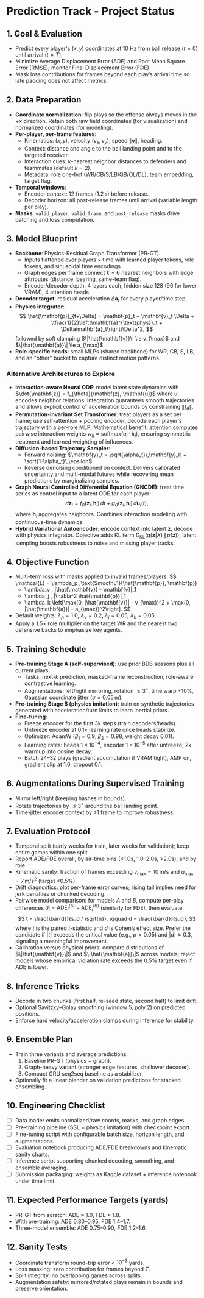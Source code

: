 # Prediction Track - Project Status

## 1. Goal & Evaluation
- Predict every player's $(x, y)$ coordinates at 10 Hz from ball release ($t=0$) until arrival ($t=T$).
- Minimize Average Displacement Error (ADE) and Root Mean Square Error (RMSE); monitor Final Displacement Error (FDE).
- Mask loss contributions for frames beyond each play’s arrival time so late padding does not affect metrics.

## 2. Data Preparation
- **Coordinate normalization**: flip plays so the offense always moves in the $+x$ direction. Retain both raw field coordinates (for visualization) and normalized coordinates (for modeling).
- **Per-player, per-frame features**:
  - Kinematics: $(x, y)$, velocity $(v_x, v_y)$, speed $\|\mathbf{v}\|$, heading.
  - Context: distance and angle to the ball landing point and to the targeted receiver.
  - Interaction cues: $k$-nearest neighbor distances to defenders and teammates (default $k=2$).
  - Metadata: role one-hot (WR/CB/S/LB/QB/OL/DL), team embedding, target flag.
- **Temporal windows**:
  - Encoder context: 12 frames ($1.2\,$s) before release.
  - Decoder horizon: all post-release frames until arrival (variable length per play).
- **Masks**: `valid_player`, `valid_frame`, and `post_release` masks drive batching and loss computation.

## 3. Model Blueprint
- **Backbone**: Physics-Residual Graph Transformer (PR-GT).
  - Inputs flattened over players $\times$ time with learned player tokens, role tokens, and sinusoidal time encodings.
  - Graph edges per frame connect $k=6$ nearest neighbors with edge attributes (distance, bearing, same-team flag).
  - Encoder/decoder depth: 4 layers each, hidden size 128 (96 for lower VRAM), 4 attention heads.
- **Decoder target**: residual acceleration $\Delta \mathbf{a}_t$ for every player/time step.
- **Physics integrator**:
  $$
  \hat{\mathbf{p}}_{t+\Delta} = \mathbf{p}_t + \mathbf{v}_t \Delta + \tfrac{1}{2}\left(\mathbf{a}^{\text{phys}}_t + \Delta\mathbf{a}_t\right)\Delta^2,
  $$
  followed by soft clamping $\|\hat{\mathbf{v}}\| \le v_{\max}$ and $\|\hat{\mathbf{a}}\| \le a_{\max}$.
- **Role-specific heads**: small MLPs (shared backbone) for WR, CB, S, LB, and an "other" bucket to capture distinct motion patterns.

### Alternative Architectures to Explore
- **Interaction-aware Neural ODE**: model latent state dynamics with $\dot{\mathbf{z}} = f_{\theta}(\mathbf{z}, \mathbf{u})$ where $\mathbf{u}$ encodes neighbor relations. Integration guarantees smooth trajectories and allows explicit control of acceleration bounds by constraining $\|f_{\theta}\|$.
- **Permutation-invariant Set Transformer**: treat players as a set per frame; use self-attention + pooling encoder, decode each player's trajectory with a per-role MLP. Mathematical benefit: attention computes pairwise interaction weights $w_{ij} = \text{softmax}(q_i \cdot k_j)$, ensuring symmetric treatment and learned weighting of influences.
- **Diffusion-based Trajectory Sampler**:
  - Forward noising: $\mathbf{y}_t = \sqrt{\alpha_t}\,\mathbf{y}_0 + \sqrt{1-\alpha_t}\,\epsilon$.
  - Reverse denoising conditioned on context. Delivers calibrated uncertainty and multi-modal futures while recovering mean predictions by marginalizing samples.
- **Graph Neural Controlled Differential Equation (GNCDE)**: treat time series as control input to a latent ODE for each player:
  $$
  d\mathbf{z}_i = f_{\theta}(\mathbf{z}_i, \mathbf{h}_i) \, dt + g_{\theta}(\mathbf{z}_i, \mathbf{h}_i)\, d\mathbf{u}_i(t),
  $$
  where $\mathbf{h}_i$ aggregates neighbors. Combines interaction modeling with continuous-time dynamics.
- **Hybrid Variational Autoencoder**: encode context into latent $\mathbf{z}$, decode with physics integrator. Objective adds KL term $D_{\text{KL}}(q(\mathbf{z}|X) \,\|\, p(\mathbf{z}))$; latent sampling boosts robustness to noise and missing player tracks.

## 4. Objective Function
- Multi-term loss with masks applied to invalid frames/players:
  $$
  \mathcal{L} = \lambda_p \,\text{SmoothL1}(\hat{\mathbf{p}}, \mathbf{p})
  + \lambda_v \, \|\hat{\mathbf{v}} - \mathbf{v}\|_1
  + \lambda_j \, \|\nabla^2 \hat{\mathbf{p}}\|_1
  + \lambda_k \left[\max(0, \|\hat{\mathbf{v}}\| - v_{\max})^2 + \max(0, \|\hat{\mathbf{a}}\| - a_{\max})^2\right].
  $$
- Default weights: $\lambda_p = 1.0$, $\lambda_v = 0.2$, $\lambda_j = 0.05$, $\lambda_k = 0.05$.
- Apply a 1.5$\times$ role multiplier on the target WR and the nearest two defensive backs to emphasize key agents.

## 5. Training Schedule
- **Pre-training Stage A (self-supervised)**: use prior BDB seasons plus all current plays.
  - Tasks: next-$k$ prediction, masked-frame reconstruction, role-aware contrastive learning.
  - Augmentations: left/right mirroring, rotation $\le 3^\circ$, time warp $\pm 10\%$, Gaussian coordinate jitter ($\sigma=0.05\,$m).
- **Pre-training Stage B (physics imitation)**: train on synthetic trajectories generated with acceleration/turn limits to learn inertial priors.
- **Fine-tuning**:
  - Freeze encoder for the first 3k steps (train decoders/heads).
  - Unfreeze encoder at $0.1\times$ learning rate once heads stabilize.
  - Optimizer: AdamW ($\beta_1=0.9$, $\beta_2=0.98$, weight decay $0.01$).
  - Learning rates: heads $1\times 10^{-4}$, encoder $1\times 10^{-5}$ after unfreeze; 2k warmup into cosine decay.
  - Batch 24–32 plays (gradient accumulation if VRAM tight), AMP on, gradient clip at 1.0, dropout 0.1.

## 6. Augmentations During Supervised Training
- Mirror left/right (keeping hashes in bounds).
- Rotate trajectories by $\le 3^\circ$ around the ball landing point.
- Time-jitter encoder context by $\pm 1$ frame to improve robustness.

## 7. Evaluation Protocol
- Temporal split (early weeks for train, later weeks for validation); keep entire games within one split.
- Report ADE/FDE overall, by air-time bins (<1.0s, 1.0–2.0s, >2.0s), and by role.
- Kinematic sanity: fraction of frames exceeding $v_{\max} = 10\,\text{m/s}$ and $a_{\max} = 7\,\text{m/s}^2$ (target <0.5%).
- Drift diagnostics: plot per-frame error curves; rising tail implies need for jerk penalties or chunked decoding.
- Pairwise model comparison: for models $A$ and $B$, compute per-play differences $d_i = \text{ADE}_i^{(A)} - \text{ADE}_i^{(B)}$ (similarly for FDE), then evaluate
  $$
  t = \frac{\bar{d}}{s_d / \sqrt{n}}, \qquad d = \frac{\bar{d}}{s_d},
  $$
  where $t$ is the paired $t$-statistic and $d$ is Cohen’s effect size. Prefer the candidate if $|t|$ exceeds the critical value (e.g., $p < 0.05$) and $|d| \ge 0.3$, signaling a meaningful improvement.
- Calibration versus physical priors: compare distributions of $\|\hat{\mathbf{v}}\|$ and $\|\hat{\mathbf{a}}\|$ across models; reject models whose empirical violation rate exceeds the 0.5% target even if ADE is lower.

## 8. Inference Tricks
- Decode in two chunks (first half, re-seed state, second half) to limit drift.
- Optional Savitzky–Golay smoothing (window 5, poly 2) on predicted positions.
- Enforce hard velocity/acceleration clamps during inference for stability.

## 9. Ensemble Plan
- Train three variants and average predictions:
  1. Baseline PR-GT (physics + graph).
  2. Graph-heavy variant (stronger edge features, shallower decoder).
  3. Compact GRU seq2seq baseline as a stabilizer.
- Optionally fit a linear blender on validation predictions for stacked ensembling.

## 10. Engineering Checklist
- [ ] Data loader emits normalized/raw coords, masks, and graph edges.
- [ ] Pre-training pipeline (SSL + physics imitation) with checkpoint export.
- [ ] Fine-tuning script with configurable batch size, horizon length, and augmentations.
- [ ] Evaluation notebook producing ADE/FDE breakdowns and kinematic sanity charts.
- [ ] Inference script supporting chunked decoding, smoothing, and ensemble averaging.
- [ ] Submission packaging: weights as Kaggle dataset + inference notebook under time limit.

## 11. Expected Performance Targets (yards)
- PR-GT from scratch: ADE ≈ 1.0, FDE ≈ 1.8.
- With pre-training: ADE 0.80–0.95, FDE 1.4–1.7.
- Three-model ensemble: ADE 0.75–0.90, FDE 1.2–1.6.

## 12. Sanity Tests
- Coordinate transform round-trip error < $10^{-3}$ yards.
- Loss masking: zero contribution for frames beyond $T$.
- Split integrity: no overlapping games across splits.
- Augmentation safety: mirrored/rotated plays remain in bounds and preserve orientation.
